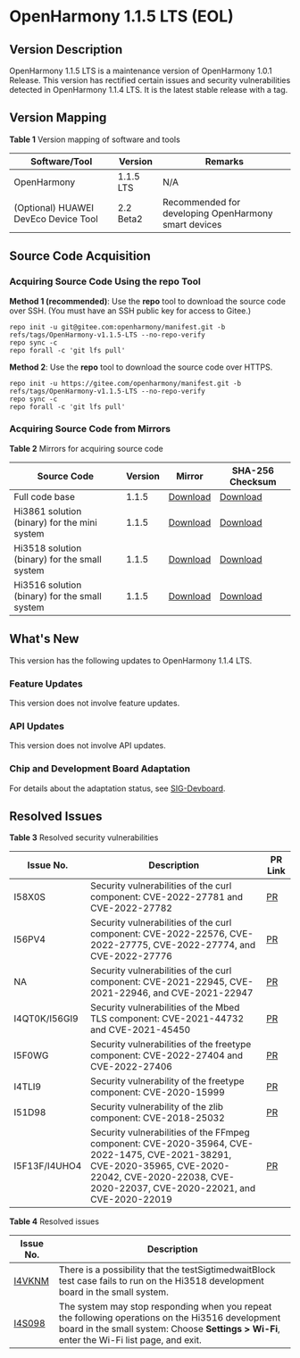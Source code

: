 # OpenHarmony 1.1.5 LTS (EOL)


## Version Description

OpenHarmony 1.1.5 LTS is a maintenance version of OpenHarmony 1.0.1 Release. This version has rectified certain issues and security vulnerabilities detected in OpenHarmony 1.1.4 LTS. It is the latest stable release with a tag.


## Version Mapping

  **Table 1** Version mapping of software and tools

| Software/Tool| Version| Remarks| 
| -------- | -------- | -------- |
| OpenHarmony | 1.1.5 LTS | N/A| 
| (Optional) HUAWEI DevEco Device Tool| 2.2 Beta2 | Recommended for developing OpenHarmony smart devices| 


## Source Code Acquisition


### Acquiring Source Code Using the repo Tool

**Method 1 (recommended)**: Use the **repo** tool to download the source code over SSH. (You must have an SSH public key for access to Gitee.)

  
```
repo init -u git@gitee.com:openharmony/manifest.git -b refs/tags/OpenHarmony-v1.1.5-LTS --no-repo-verify
repo sync -c
repo forall -c 'git lfs pull'
```

**Method 2**: Use the **repo** tool to download the source code over HTTPS.

  
```
repo init -u https://gitee.com/openharmony/manifest.git -b refs/tags/OpenHarmony-v1.1.5-LTS --no-repo-verify
repo sync -c
repo forall -c 'git lfs pull'
```


### Acquiring Source Code from Mirrors

  **Table 2** Mirrors for acquiring source code

| Source Code| Version| Mirror| SHA-256 Checksum| 
| -------- | -------- | -------- | -------- |
| Full code base| 1.1.5 | [Download](https://repo.huaweicloud.com/harmonyos/os/1.1.5/code-v1.1.5-LTS.tar.gz) | [Download](https://repo.huaweicloud.com/harmonyos/os/1.1.5/code-v1.1.5-LTS.tar.gz.sha256)| 
| Hi3861 solution (binary) for the mini system| 1.1.5 | [Download](https://repo.huaweicloud.com/harmonyos/os/1.1.5/wifiiot-1.1.5.tar.gz)| [Download](https://repo.huaweicloud.com/harmonyos/os/1.1.5/wifiiot-1.1.5.tar.gz.sha256)| 
| Hi3518 solution (binary) for the small system| 1.1.5 | [Download](https://repo.huaweicloud.com/harmonyos/os/1.1.5/ipcamera_hi3518ev300-1.1.5.tar.gz)| [Download](https://repo.huaweicloud.com/harmonyos/os/1.1.5/ipcamera_hi3518ev300-1.1.5.tar.gz.sha256)| 
| Hi3516 solution (binary) for the small system| 1.1.5 | [Download](https://repo.huaweicloud.com/harmonyos/os/1.1.5/ipcamera_hi3516dv300-1.1.5.tar.gz)| [Download](https://repo.huaweicloud.com/harmonyos/os/1.1.5/ipcamera_hi3516dv300-1.1.5.tar.gz.sha256)| 


## What's New

This version has the following updates to OpenHarmony 1.1.4 LTS.


### Feature Updates

This version does not involve feature updates.


### API Updates

This version does not involve API updates.


### Chip and Development Board Adaptation

For details about the adaptation status, see [SIG-Devboard](https://gitee.com/openharmony/community/blob/master/sig/sig_devboard/sig_devboard.md).


## Resolved Issues

  **Table 3** Resolved security vulnerabilities

| Issue No.| Description| PR Link| 
| -------- | -------- | -------- |
| I58X0S | Security vulnerabilities of the curl component: CVE-2022-27781 and CVE-2022-27782| [PR](https://gitee.com/openharmony/third_party_curl/pulls/60) | 
| I56PV4 | Security vulnerabilities of the curl component: CVE-2022-22576, CVE-2022-27775, CVE-2022-27774, and CVE-2022-27776| [PR](https://gitee.com/openharmony/third_party_curl/pulls/54) | 
| NA | Security vulnerabilities of the curl component: CVE-2021-22945, CVE-2021-22946, and CVE-2021-22947| [PR](https://gitee.com/openharmony/third_party_curl/pulls/56) | 
| I4QT0K/I56GI9 | Security vulnerabilities of the Mbed TLS component: CVE-2021-44732 and CVE-2021-45450| [PR](https://gitee.com/openharmony/third_party_mbedtls/pulls/30) | 
| I5F0WG | Security vulnerabilities of the freetype component: CVE-2022-27404 and CVE-2022-27406| [PR](https://gitee.com/openharmony/third_party_freetype/pulls/22) | 
| I4TLI9 | Security vulnerability of the freetype component: CVE-2020-15999| [PR](https://gitee.com/openharmony/third_party_freetype/pulls/7) | 
| I51D98 | Security vulnerability of the zlib component: CVE-2018-25032| [PR](https://gitee.com/openharmony/third_party_zlib/pulls/31) | 
| I5F13F/I4UHO4 | Security vulnerabilities of the FFmpeg component: CVE-2020-35964, CVE-2022-1475, CVE-2021-38291, CVE-2020-35965, CVE-2020-22042, CVE-2020-22038, CVE-2020-22037, CVE-2020-22021, and CVE-2020-22019| [PR](https://gitee.com/openharmony/device_hisilicon_third_party_ffmpeg/pulls/17) | 

  **Table 4** Resolved issues

| Issue No.| Description| 
| -------- | -------- |
| [I4VKNM](https://gitee.com/openharmony/xts_acts/issues/I4VKNM) | There is a possibility that the testSigtimedwaitBlock test case fails to run on the Hi3518 development board in the small system.| 
| [I4S098](https://gitee.com/openharmony/applications_sample_camera/issues/I4S098) | The system may stop responding when you repeat the following operations on the Hi3516 development board in the small system: Choose **Settings > Wi-Fi**, enter the Wi-Fi list page, and exit.| 
